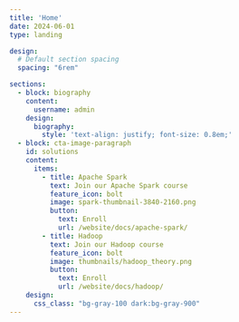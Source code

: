 ```yaml
---
title: 'Home'
date: 2024-06-01
type: landing

design:
  # Default section spacing
  spacing: "6rem"

sections:
  - block: biography
    content:
      username: admin
    design:
      biography:
        style: 'text-align: justify; font-size: 0.8em;'
  - block: cta-image-paragraph
    id: solutions
    content:
      items:
        - title: Apache Spark
          text: Join our Apache Spark course
          feature_icon: bolt
          image: spark-thumbnail-3840-2160.png
          button:
            text: Enroll
            url: /website/docs/apache-spark/
        - title: Hadoop
          text: Join our Hadoop course
          feature_icon: bolt
          image: thumbnails/hadoop_theory.png
          button:
            text: Enroll
            url: /website/docs/hadoop/
    design:
      css_class: "bg-gray-100 dark:bg-gray-900"
---
```

